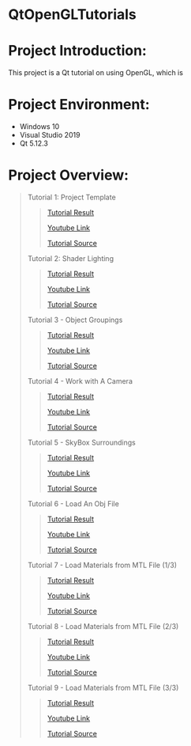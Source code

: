 QtOpenGLTutorials
=================

# Project Introduction:
This project is a Qt tutorial on using OpenGL, which is 

# Project Environment:
* Windows 10
* Visual Studio 2019
* Qt 5.12.3

# Project Overview:
> Tutorial 1: Project Template
>
>> [Tutorial Result](https://github.com/jingyangcarl/QtOpenGLTutorials/blob/master/Code/Tutorial1/Tutorial1/result.jpg)
>>
>> [Youtube Link](https://www.youtube.com/watch?v=HgoKrrf4iks)
>>
>> [Tutorial Source](https://github.com/jingyangcarl/QtOpenGLTutorials/tree/master/Code/Tutorial1/Tutorial1)
>
> Tutorial 2: Shader Lighting
>
>> [Tutorial Result](https://github.com/jingyangcarl/QtOpenGLTutorials/blob/master/Code/Tutorial2/Tutorial2/result.jpg)
>>
>> [Youtube Link](https://www.youtube.com/watch?v=Ww-aoNC8VQU)
>>
>> [Tutorial Source](https://github.com/jingyangcarl/QtOpenGLTutorials/tree/master/Code/Tutorial2/Tutorial2)
>
> Tutorial 3 - Object Groupings
>
>> [Tutorial Result](https://github.com/jingyangcarl/QtOpenGLTutorials/blob/master/Code/Tutorial3/Tutorial3/result.jpg)
>>
>> [Youtube Link](https://www.youtube.com/watch?v=OyPlRxBRJqs)
>>
>> [Tutorial Source](https://github.com/jingyangcarl/QtOpenGLTutorials/tree/master/Code/Tutorial3/Tutorial3)
>
> Tutorial 4 - Work with A Camera
>
>> [Tutorial Result](https://github.com/jingyangcarl/QtOpenGLTutorials/blob/master/Code/Tutorial4/Tutorial4/result.jpg)
>>
>> [Youtube Link](https://www.youtube.com/watch?v=Un6pCMT5HDE)
>>
>> [Tutorial Source](https://github.com/jingyangcarl/QtOpenGLTutorials/tree/master/Code/Tutorial4/Tutorial4)
>
> Tutorial 5 - SkyBox Surroundings
>
>> [Tutorial Result](https://github.com/jingyangcarl/QtOpenGLTutorials/blob/master/Code/Tutorial5/Tutorial5/result.gif)
>>
>> [Youtube Link](https://www.youtube.com/watch?v=-adEM8bTaeo)
>>
>> [Tutorial Source](https://github.com/jingyangcarl/QtOpenGLTutorials/tree/master/Code/Tutorial5/Tutorial5)
>
> Tutorial 6 - Load An Obj File
>
>> [Tutorial Result](https://github.com/jingyangcarl/QtOpenGLTutorials/blob/master/Code/Tutorial6/Tutorial6/result.gif)
>>
>> [Youtube Link](https://www.youtube.com/watch?v=yM9v9vnNoIE)
>>
>> [Tutorial Source](https://github.com/jingyangcarl/QtOpenGLTutorials/tree/master/Code/Tutorial6/Tutorial6)
>
> Tutorial 7 - Load Materials from MTL File (1/3)
>
>> [Tutorial Result](https://github.com/jingyangcarl/QtOpenGLTutorials/blob/master/Code/Tutorial7/Tutorial7/result.gif)
>>
>> [Youtube Link](https://www.youtube.com/watch?v=AEK_-4rtF1o)
>>
>> [Tutorial Source](https://github.com/jingyangcarl/QtOpenGLTutorials/tree/master/Code/Tutorial7/Tutorial7)
>
> Tutorial 8 - Load Materials from MTL File (2/3)
>
>> [Tutorial Result](https://github.com/jingyangcarl/QtOpenGLTutorials/blob/master/Code/Tutorial8/Tutorial8/result.gif)
>>
>> [Youtube Link](https://www.youtube.com/watch?v=71HR8glNudc)
>>
>> [Tutorial Source](https://github.com/jingyangcarl/QtOpenGLTutorials/tree/master/Code/Tutorial8/Tutorial8)
>
> Tutorial 9 - Load Materials from MTL File (3/3)
>
>> [Tutorial Result](https://github.com/jingyangcarl/QtOpenGLTutorials/blob/master/Code/Tutorial9/Tutorial9/result.gif)
>>
>> [Youtube Link](https://www.youtube.com/watch?v=TadCATIDZ2c)
>>
>> [Tutorial Source](https://github.com/jingyangcarl/QtOpenGLTutorials/tree/master/Code/Tutorial9/Tutorial9)
>